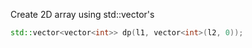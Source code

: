 Create 2D array using std::vector's
```cpp
std::vector<vector<int>> dp(l1, vector<int>(l2, 0));
```
